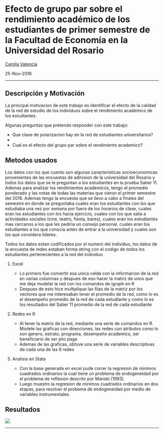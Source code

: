 
# Efecto de grupo par sobre el rendimiento académico de los estudiantes de primer semestre de la Facultad de Economía en la Universidad del Rosario

[Camila Valencia](https://github.com/camilavalenciarod/Resume/blob/master/HojadeVida%20Nov%202016.pdf) 

25-Nov-2016



---

## Descripción y Motivación

La principal motivacion de este trabajo es identificar el efecto de la calidad de la red de estudio de los individuos sobre el rendimiento academico de los estudiantes.

Algunas preguntas que pretendo responder con  este trabajo:

- Que clase de polarizacion hay en la red de estudiantes universitarios?
- 
- Cual es el efecto del grupo par sobre el rendimiento academico?

## Metodos usados

Los datos con los que cuento son algunas caracteristicas socioeconomicas provenientes de las encuestas de admision de la universidad del Rosario y todos los datos que se le preguntan a los estudiantes en la prueba Saber 11. Ademas para analizar los rendimientos academicos, tengo el promedio ponderado y las notas de todas las materias que vieron el primer semestre del 2016. Ademas tengo la encuesta que se llevo a cabo a finales del semestre en donde se preguntaba cuales eran los estudiantes con los que estudiaba una vez por semana por fuera de los horarios de clase, cuales eran los estudiantes con los hacia ejercicio, cuales con los que salia a actividades sociales (cine, teatro, fiesta, bares), cuales eran los estudiantes mas cercanos a los que les pediria un consejo personal, cuales eran los estudiantes a los que conocia antes de entrar a la universidad y cuales son los que considera lideres.

Todos los datos estan codificados por el numero del individuo, los datos de la encuesta de redes estaban forma string con el codigo de todos los estudiantes pertenecientes a la red del individuo

1. Excel
    - Lo primero fue convertir esa unica celda con la informacion de la red en varias columnas y despues de eso hacer la matriz de unos         que me deja modelar la red con los comandos de igraph en R
    - Despues de esto hice multiplique las filas de la matriz por los vectores que me interesaban tener el promedio de la red, como lo es       el desempeño promedio de la red de cada estudiante y como lo es los resultados del Saber 11 promedio de la red de cada estudiante
    
2. Redes en R
    - Al tener la matriz de la red, mediante una serie de comandos en R. Modele las graficas con direcciones, las redes con atributos como      lo son genero, estrato, programa, desempeño academico, ser beneficiario de ser pilo paga
    - Ademas de las graficas, obtuve una serie de variables descriptivas de cada una de las 6 redes
    
3. Analisis en Stata
    - Con la base generada en excel pude correr la regresion de minimos cuadrados ordinarios la cual tiene un problema de endogeneidad por      el problema de reflexion descrito por Manski (1993). 
    - Luego muestro la regresion de minimos cuadrados ordinarios en dos etapas, para resolver el probema de endogeneidad por medio de           variables instrumentales.

## Resultados





<img src="images/dispersion2.png">

---
